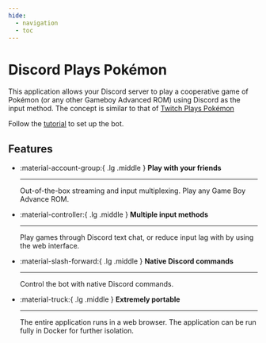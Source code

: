 ```yaml
---
hide:
  - navigation
  - toc
---
```


# Discord Plays Pokémon

This application allows your Discord server to play a cooperative game of Pokémon (or any other Gameboy Advanced ROM) using Discord as the input method. The concept is similar to that of [Twitch Plays Pokémon](https://en.wikipedia.org/wiki/Twitch_Plays_Pok%C3%A9mon)

Follow the [tutorial](./user/index.md) to set up the bot.

## Features

<div class="grid cards" markdown>

- :material-account-group:{ .lg .middle } __Play with your friends__

    ---

    Out-of-the-box streaming and input multiplexing. Play any Game Boy Advance ROM.

- :material-controller:{ .lg .middle } __Multiple input methods__

    ---

    Play games through Discord text chat, or reduce input lag with by using the web interface.

- :material-slash-forward:{ .lg .middle } __Native Discord commands__

    ---

    Control the bot with native Discord commands.

- :material-truck:{ .lg .middle } __Extremely portable__

    ---

    The entire application runs in a web browser. The application can be run fully in Docker for further isolation.

</div>
